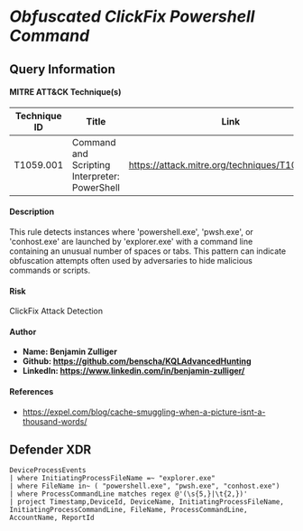 # *Obfuscated ClickFix Powershell Command*

## Query Information

#### MITRE ATT&CK Technique(s)

| Technique ID | Title    | Link    |
| ---  | --- | --- |
| T1059.001 | Command and Scripting Interpreter: PowerShell | https://attack.mitre.org/techniques/T1059/001/ |

#### Description
This rule detects instances where 'powershell.exe', 'pwsh.exe', or 'conhost.exe' are launched by 'explorer.exe' with a command line containing an unusual number of spaces or tabs. This pattern can indicate obfuscation attempts often used by adversaries to hide malicious commands or scripts.

#### Risk
ClickFix Attack Detection

#### Author <Optional>
- **Name: Benjamin Zulliger**
- **Github: https://github.com/benscha/KQLAdvancedHunting**
- **LinkedIn: https://www.linkedin.com/in/benjamin-zulliger/**

#### References
- https://expel.com/blog/cache-smuggling-when-a-picture-isnt-a-thousand-words/


## Defender XDR
```KQL
DeviceProcessEvents
| where InitiatingProcessFileName =~ "explorer.exe" 
| where FileName in~ ( "powershell.exe", "pwsh.exe", "conhost.exe")
| where ProcessCommandLine matches regex @'(\s{5,}|\t{2,})'
| project Timestamp,DeviceId, DeviceName, InitiatingProcessFileName, InitiatingProcessCommandLine, FileName, ProcessCommandLine, AccountName, ReportId
```





